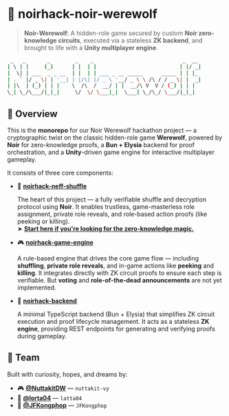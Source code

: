 # 🐺 noirhack-noir-werewolf

> **Noir-Werewolf**: A hidden-role game secured by custom **Noir zero-knowledge circuits**, executed via a stateless **ZK backend**, and brought to life with a **Unity multiplayer engine**.

```bash
 _   _       _        _    _                             _  __
| \ | |     (_)      | |  | |                           | |/ _|
|  \| | ___  _ _ __  | |  | | ___ _ __ _____      _____ | | |_
| . ` |/ _ \| | '__| | |/\| |/ _ \ '__/ _ \ \ /\ / / _ \| |  _|
| |\  | (_) | | |    \  /\  /  __/ | |  __/\ V  V / (_) | | |
\_| \_/\___/|_|_|     \/  \/ \___|_|  \___| \_/\_/ \___/|_|_|
```

## 🧭 Overview

This is the **monorepo** for our Noir Werewolf hackathon project — a cryptographic twist on the classic hidden-role game **Werewolf**, powered by **Noir** for zero-knowledge proofs, a **Bun + Elysia** backend for proof orchestration, and a **Unity**-driven game engine for interactive multiplayer gameplay.

It consists of three core components:

- 🔐 [**noirhack-neff-shuffle**](https://github.com/lorta04/noirhack-neff-shuffle)

  The heart of this project — a fully verifiable shuffle and decryption protocol using **Noir**. It enables trustless, game-masterless role assignment, private role reveals, and role-based action proofs (like peeking or killing).  
  ➤ [**Start here if you're looking for the zero-knowledge magic.**](https://github.com/lorta04/noirhack-neff-shuffle)

- 🎮 [**noirhack-game-engine**](https://github.com/NuttakitDW/noirhack-game-engine)

  A rule-based engine that drives the core game flow — including **shuffling**, **private role reveals**, and in-game actions like **peeking** and **killing**. It integrates directly with ZK circuit proofs to ensure each step is verifiable. But **voting** and **role-of-the-dead announcements** are not yet implemented.

- 🧠 [**noirhack-backend**](https://github.com/NuttakitDW/noirhack-noir-werewolf)

  A minimal TypeScript backend (Bun + Elysia) that simplifies ZK circuit execution and proof lifecycle management. It acts as a stateless **ZK engine**, providing REST endpoints for generating and verifying proofs during gameplay.

## 👥 Team

Built with curiosity, hopes, and dreams by:

- 🎮 [**@NuttakitDW**](https://github.com/NuttakitDW) — `nuttakit-vy`
- 🔐 [**@lorta04**](https://github.com/lorta04) — `latta04`
- 🧠 [**@JFKongphop**](https://github.com/JFKongphop) — `JFKongphop`
